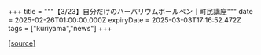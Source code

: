 +++
title = """【3/23】自分だけのハーバリウムボールペン｜町民講座"""
date = 2025-02-26T01:00:00.000Z
expiryDate = 2025-03-03T17:16:52.472Z
tags = ["kuriyama","news"]
+++


[[source]](https://www.town.kuriyama.hokkaido.jp/site/tyouminkouza/30130.html)
